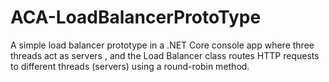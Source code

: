 # ACA-LoadBalancerProtoType
A simple load balancer prototype in a .NET Core console app where three threads act as servers , and the Load Balancer class routes HTTP requests to different threads (servers) using a round-robin method.
